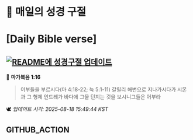 # 🙏 매일의 성경 구절
# [Daily Bible verse]
## [![README에 성경구절 업데이트](https://github.com/DONGSUKA/first_test/actions/workflows/update-readme-bible.yml/badge.svg)](https://github.com/DONGSUKA/first_test/actions/workflows/update-readme-bible.yml)
<!-- START_BIBLE_VERSE -->
📖 **마가복음 1:16**
> 어부들을 부르시다(마 4:18-22; 눅 5:1-11) 갈릴리 해변으로 지나가시다가 시몬과 그 형제 안드레가 바다에 그물 던지는 것을 보시니그들은 어부라

🕊️ _업데이트 시각: 2025-08-18 15:49:44 KST_
  <!-- END_BIBLE_VERSE -->
## GITHUB_ACTION
